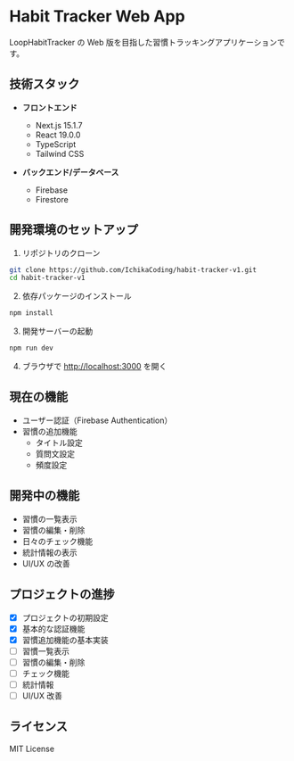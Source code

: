 # Habit Tracker Web App

LoopHabitTracker の Web 版を目指した習慣トラッキングアプリケーションです。

## 技術スタック

- **フロントエンド**

  - Next.js 15.1.7
  - React 19.0.0
  - TypeScript
  - Tailwind CSS

- **バックエンド/データベース**
  - Firebase
  - Firestore

## 開発環境のセットアップ

1. リポジトリのクローン

```bash
git clone https://github.com/IchikaCoding/habit-tracker-v1.git
cd habit-tracker-v1
```

2. 依存パッケージのインストール

```bash
npm install
```

3. 開発サーバーの起動

```bash
npm run dev
```

4. ブラウザで [http://localhost:3000](http://localhost:3000) を開く

## 現在の機能

- ユーザー認証（Firebase Authentication）
- 習慣の追加機能
  - タイトル設定
  - 質問文設定
  - 頻度設定

## 開発中の機能

- 習慣の一覧表示
- 習慣の編集・削除
- 日々のチェック機能
- 統計情報の表示
- UI/UX の改善

## プロジェクトの進捗

- [x] プロジェクトの初期設定
- [x] 基本的な認証機能
- [x] 習慣追加機能の基本実装
- [ ] 習慣一覧表示
- [ ] 習慣の編集・削除
- [ ] チェック機能
- [ ] 統計情報
- [ ] UI/UX 改善

## ライセンス

MIT License

